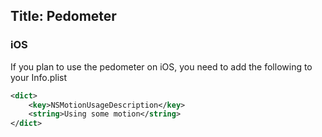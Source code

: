 Title: Pedometer
---

<?! PackageInfo "Shiny.Sensors" "Shiny.Sensors.IPedometer" /?>

### iOS

If you plan to use the pedometer on iOS, you need to add the following to your Info.plist

```xml
<dict>
	<key>NSMotionUsageDescription</key>
	<string>Using some motion</string>
</dict>
```